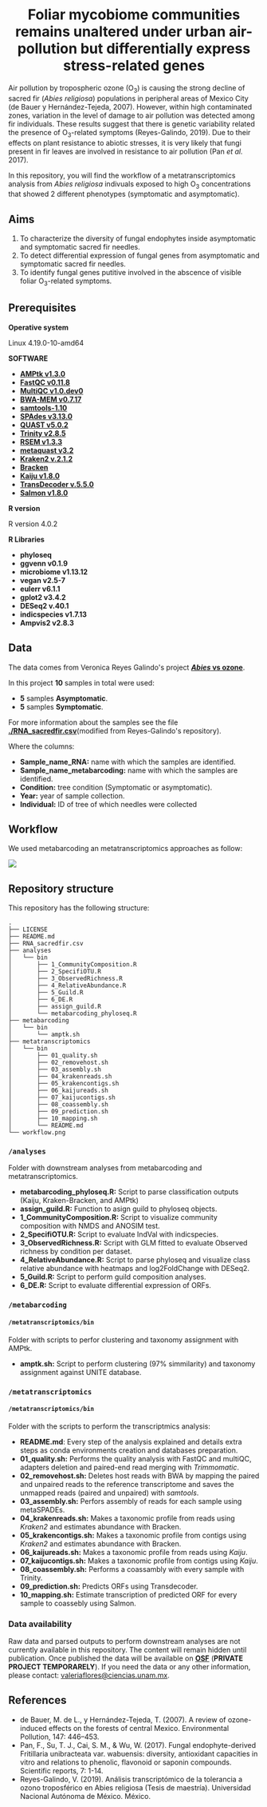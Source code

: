 # <div align="center"> Foliar mycobiome communities remains unaltered under urban air-pollution but differentially express stress-related genes </div>



Air pollution by tropospheric ozone (O<sub>3</sub>) is causing the strong decline of sacred fir (*Abies religiosa*) populations in peripheral areas of Mexico City (de Bauer y Hernández-Tejeda, 2007). However, within high contaminated zones, variation in the level of damage to air pollution was detected among fir individuals. These results suggest that there is genetic variability related the presence of O<sub>3</sub>-related symptoms (Reyes-Galindo, 2019). Due to their effects on plant resistance to abiotic stresses, it is very likely that fungi present in fir leaves are involved in resistance to air pollution (Pan *et al.* 2017).

In this repository, you will find the workflow of a metatranscriptomics analysis from *Abies religiosa* indivuals exposed to high O<sub>3</sub> concentrations that showed 2 different phenotypes (symptomatic and asymptomatic). 

## **Aims**

1. To characterize the diversity of fungal endophytes inside asymptomatic and symptomatic sacred fir needles.
2. To detect differential expression of fungal genes from asymptomatic and symptomatic sacred fir needles. 
3. To identify fungal genes putitive involved in the abscence of visible foliar O<sub>3</sub>-related symptoms.

## **Prerequisites**

**Operative system**

Linux 4.19.0-10-amd64

**SOFTWARE**

* [**AMPtk v1.3.0**](https://amptk.readthedocs.io/en/latest/index.html)
* [**FastQC v0.11.8**](https://www.bioinformatics.babraham.ac.uk/projects/fastqc/)
* [**MultiQC v1.0.dev0**](https://multiqc.info/)
* [**BWA-MEM v0.7.17**](https://bio-bwa.sourceforge.net/)
* [**samtools-1.10**](https://samtools.sourceforge.net/)
* [**SPAdes v3.13.0**](https://github.com/ablab/spades)
* [**QUAST v5.0.2**](https://quast.sourceforge.net/)
* [**Trinity v2.8.5**](https://github.com/trinityrnaseq/trinityrnaseq/wiki)
* [**RSEM v1.3.3**](https://github.com/deweylab/RSEM)
* [**metaquast v3.2**](https://quast.sourceforge.net/metaquast.html)
* [**Kraken2 v.2.1.2**](https://ccb.jhu.edu/software/kraken2/)
* [**Bracken**](https://ccb.jhu.edu/software/bracken/)
* [**Kaiju v1.8.0**](https://bioinformatics-centre.github.io/kaiju/)
* [**TransDecoder v.5.5.0**](https://github.com/TransDecoder/TransDecoder)
* [**Salmon v1.8.0**](https://combine-lab.github.io/salmon/)

**R version**

R version 4.0.2

**R Libraries**

* **phyloseq** 
* **ggvenn v0.1.9** 
* **microbiome v1.13.12** 
* **vegan v2.5-7**
* **eulerr v6.1.1** 
* **gplot2 v3.4.2** 
* **DESeq2 v.40.1**
* **indicspecies v1.7.13** 
* **Ampvis2 v2.8.3**

## **Data**

The data comes from Veronica Reyes Galindo's project [***Abies* vs ozone**](https://github.com/VeroIarrachtai/Abies_vs_ozone). 

In this project **10** samples in total were used:

* **5** samples **Asymptomatic**.
* **5** samples **Symptomatic**.  

For more information about the samples see the file [**./RNA\_sacredfir.csv**](./RNA_sacredfir.csv)(modified from Reyes-Galindo's repository).

Where the columns:

* **Sample\_name\_RNA:** name with which the samples are identified. 
* **Sample\_name\_metabarcoding:** name with which the samples are identified. 
* **Condition:** tree condition (Symptomatic or asymptomatic).
* **Year:** year of sample collection.
* **Individual:** ID of tree of which needles were collected


## **Workflow**

We used metabarcoding an metatranscriptomics approaches as follow:

![](workflow.png)

## **Repository structure**

This repository has the following structure:


```
.
├── LICENSE
├── README.md
├── RNA_sacredfir.csv
├── analyses
│   └── bin
│       ├── 1_CommunityComposition.R
│       ├── 2_SpecifiOTU.R
│       ├── 3_ObservedRichness.R
│       ├── 4_RelativeAbundance.R
│       ├── 5_Guild.R
│       ├── 6_DE.R
│       ├── assign_guild.R
│       └── metabarcoding_phyloseq.R
├── metabarcoding
│   └── bin
│       └── amptk.sh
├── metatranscriptomics
│   └── bin
│       ├── 01_quality.sh
│       ├── 02_removehost.sh
│       ├── 03_assembly.sh
│       ├── 04_krakenreads.sh
│       ├── 05_krakencontigs.sh
│       ├── 06_kaijureads.sh
│       ├── 07_kaijucontigs.sh
│       ├── 08_coassembly.sh
│       ├── 09_prediction.sh
│       ├── 10_mapping.sh
│       └── README.md
└── workflow.png

```

### `/analyses`
Folder with downstream analyses from metabarcoding and metatranscriptomics.

* **metabarcoding_phyloseq.R:** Script to parse classification outputs (Kaiju, Kraken-Bracken, and AMPtk)
* **assign_guild.R:** Function to asign guild to phyloseq objects.
* **1_CommunityComposition.R:** Script to visualize community composition with NMDS and ANOSIM test.
* **2_SpecifiOTU.R:** Script to evaluate IndVal with indicspecies.
* **3_ObservedRichness.R:** Script with GLM fitted to evaluate Observed richness by condition per dataset.
* **4_RelativeAbundance.R:** Script to parse phyloseq and visualize class relative abundance with heatmaps and log2FoldChange with DESeq2.
* **5_Guild.R:** Script to perform guild composition analyses.
* **6_DE.R:** Script to evaluate differential expression of ORFs.


### `/metabarcoding`
#### `/metatranscriptomics/bin`
Folder with scripts to perfor clustering and taxonomy assignment with AMPtk.

* **amptk.sh:** Script to perform clustering (97% simmilarity) and taxonomy assignment against UNITE database. 

### `/metatranscriptomics`
#### `/metatranscriptomics/bin`

Folder with the scripts to perform the transcriptmics analysis:

* **README.md**: Every step of the analysis explained and details extra steps as conda environments creation and databases preparation.
* **01_quality.sh:** Performs the quality analysis with FastQC and multiQC, adapters deletion and paired-end read merging with *Trimmomatic*.
* **02_removehost.sh:** Deletes host reads with BWA by mapping the paired and unpaired reads to the reference transcriptome and saves the unmapped reads (paired and unpaired) with *samtools*.
* **03_assembly.sh:** Perfors assembly of reads for each sample using metaSPADEs.
* **04_krakenreads.sh:** Makes a taxonomic profile from reads using *Kraken2* and estimates abundance with Bracken.
* **05_krakencontigs.sh:** Makes a taxonomic profile from contigs using *Kraken2* and estimates abundance with Bracken.
* **06_kaijureads.sh:** Makes a taxonomic profile from reads using *Kaiju*.
* **07_kaijucontigs.sh:** Makes a taxonomic profile from contigs using *Kaiju*.
* **08_coassembly.sh:** Performs a coassambly with every sample with Trinity.
* **09_prediction.sh:** Predicts ORFs using Transdecoder.
* **10_mapping.sh:** Estimate transcription of predicted ORF for every sample to coassebly using Salmon.
  

### Data availability

Raw data and parsed outputs to perform downstream analyses are not currently available in this repository. The content will remain hidden until publication. Once published the data will be available on [**OSF**](https://osf.io/xur7g/) (**PRIVATE PROJECT TEMPORARELY**). If you need the data or any other information, please contact: valeriaflores@ciencias.unam.mx. 



## **References**

* de Bauer, M. de L., y Hernández-Tejeda, T. (2007). A review of ozone- induced effects on the forests of central Mexico.
Environmental Pollution, 147: 446–453.
* Pan, F., Su, T. J., Cai, S. M., & Wu, W. (2017). Fungal endophyte-derived Fritillaria unibracteata var. wabuensis: diversity, antioxidant capacities in vitro and relations to phenolic, flavonoid or saponin compounds. Scientific reports, 7: 1-14.
* Reyes-Galindo, V. (2019). Análisis transcriptómico de la tolerancia a ozono troposférico en Abies religiosa (Tesis de
maestría). Universidad Nacional Autónoma de México. México.


